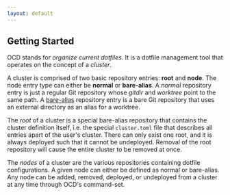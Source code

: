 ```yaml
---
layout: default
---
```


<!--
SPDX-FileCopyrightText: 2025 Jason Pena <jasonpena@awkless.com>
SPDX-License-Identifier: MIT
-->

## Getting Started

OCD stands for _organize current dotfiles_. It is a dotfile management tool that
operates on the concept of a _cluster_.

A cluster is comprised of two basic repository entries: __root__ and __node__.
The node entry type can either be __normal__ or __bare-alias__. A _normal_
repository entry is just a regular Git repository whose _gitdir_ and _worktree_
point to the same path. A [bare-alias][archwiki-dotfiles] repository entry is a
bare Git repository that uses an external directory as an alias for a worktree.

The _root_ of a cluster is a special bare-alias repository that contains the
cluster definition itself, i.e. the special `cluster.toml` file that describes
all entries apart of the user's cluster. There can only exist one root, and it
is always deployed such that it cannot be undeployed. Removal of the root
repository will cause the entire cluster to be removed at once.

The _nodes_ of a cluster are the various repositories containing dotfile
configurations. A given node can either be defined as normal or bare-alias. Any
node can be added, removed, deployed, or undeployed from a cluster at any time
through OCD's command-set.

[archwiki-dotfiles]: https://wiki.archlinux.org/title/Dotfiles
